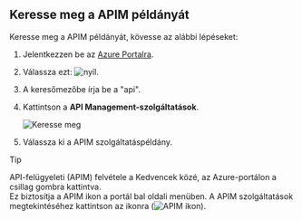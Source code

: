 ## <a name="navigate-to-your-apim-instance"></a>Keresse meg a APIM példányát

Keresse meg a APIM példányát, kövesse az alábbi lépéseket:

1. Jelentkezzen be az [Azure Portalra](https://portal.azure.com). 
2. Válassza ezt: ![nyíl](./media/api-management-navigate-to-instance/arrow.png).
3. A keresőmezőbe írja be a "api".
4. Kattintson a **API Management-szolgáltatások**.

    ![Keresse meg](./media/api-management-navigate-to-instance/navigate-to-api-management-services.png)

5. Válassza ki a APIM szolgáltatáspéldány.

>[!TIP]
>API-felügyeleti (APIM) felvétele a Kedvencek közé, az Azure-portálon a csillag gombra kattintva. <br/>Ez biztosítja a APIM ikon a portál bal oldali menüben. A APIM szolgáltatások megtekintéséhez kattintson az ikonra (![APIM ikon](./media/api-management-navigate-to-instance/apim-icon.png)).
 


